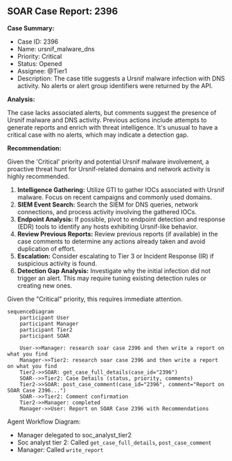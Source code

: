 ## SOAR Case Report: 2396

**Case Summary:**

*   Case ID: 2396
*   Name: ursnif_malware_dns
*   Priority: Critical
*   Status: Opened
*   Assignee: @Tier1
*   Description: The case title suggests a Ursnif malware infection with DNS activity. No alerts or alert group identifiers were returned by the API.

**Analysis:**

The case lacks associated alerts, but comments suggest the presence of Ursnif malware and DNS activity. Previous actions include attempts to generate reports and enrich with threat intelligence. It's unusual to have a critical case with no alerts, which may indicate a detection gap.

**Recommendation:**

Given the 'Critical' priority and potential Ursnif malware involvement, a proactive threat hunt for Ursnif-related domains and network activity is highly recommended.

1.  **Intelligence Gathering:** Utilize GTI to gather IOCs associated with Ursnif malware. Focus on recent campaigns and commonly used domains.
2.  **SIEM Event Search:** Search the SIEM for DNS queries, network connections, and process activity involving the gathered IOCs.
3.  **Endpoint Analysis:** If possible, pivot to endpoint detection and response (EDR) tools to identify any hosts exhibiting Ursnif-like behavior.
4.  **Review Previous Reports:** Review previous reports (if available) in the case comments to determine any actions already taken and avoid duplication of effort.
5.  **Escalation:** Consider escalating to Tier 3 or Incident Response (IR) if suspicious activity is found.
6.  **Detection Gap Analysis:** Investigate why the initial infection did not trigger an alert. This may require tuning existing detection rules or creating new ones.

Given the "Critical" priority, this requires immediate attention.

```{mermaid}
sequenceDiagram
    participant User
    participant Manager
    participant Tier2
    participant SOAR

    User->>Manager: research soar case 2396 and then write a report on what you find
    Manager->>Tier2: research soar case 2396 and then write a report on what you find
    Tier2->>SOAR: get_case_full_details(case_id="2396")
    SOAR-->>Tier2: Case Details (status, priority, comments)
    Tier2->>SOAR: post_case_comment(case_id="2396", comment="Report on SOAR Case 2396...")
    SOAR-->>Tier2: Comment confirmation
    Tier2->>Manager: completed
    Manager->>User: Report on SOAR Case 2396 with Recommendations

```

Agent Workflow Diagram:

* Manager delegated to soc_analyst_tier2
* Soc analyst tier 2: Called `get_case_full_details`, `post_case_comment`
* Manager: Called `write_report`